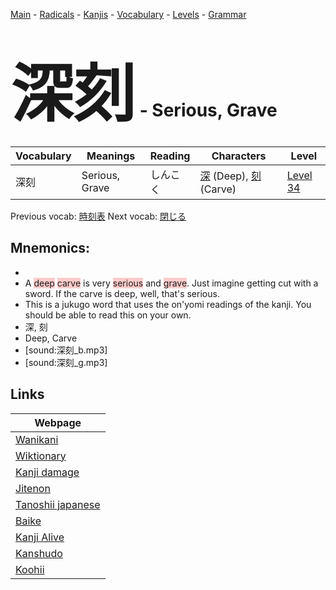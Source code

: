 <style> bigfont {font-size: 100px}</style>
[Main](../README.md) -
[Radicals](../radicals.md) -
[Kanjis](../kanjis.md) -
[Vocabulary](../vocabulary.md) -
[Levels](../levels.md) -
[Grammar](../grammar.md)
# <bigfont> 深刻</bigfont> - Serious, Grave 

| Vocabulary | Meanings | Reading | Characters | Level |
| --- | --- | --- | --- | --- |
| 深刻 | Serious, Grave | しんこく |  [深](../kanjis/深.md) (Deep), [刻](../kanjis/刻.md) (Carve) | [Level 34](../levels/wk_level34.md) |

Previous vocab: [時刻表](時刻表.md) Next vocab: [閉じる](閉じる.md) 

## Mnemonics:

* 
* A <span style="background-color:#ffcccb"> deep</span> <span style="background-color:#ffcccb"> carve</span> is very <span style="background-color:#ffcccb"> serious</span> and <span style="background-color:#ffcccb"> grave</span>. Just imagine getting cut with a sword. If the carve is deep, well, that's serious.
* This is a jukugo word that uses the on'yomi readings of the kanji. You should be able to read this on your own.
* 深, 刻
* Deep, Carve
* [sound:深刻_b.mp3]
* [sound:深刻_g.mp3]


## Links 

| Webpage |
| --- |
| [Wanikani          ](https://www.wanikani.com/kanji/深刻) |
| [Wiktionary        ](https://en.wiktionary.org/wiki/深刻) |
| [Kanji damage      ](http://www.kanjidamage.com/kanji/search?utf8=✓&q=深刻) |
| [Jitenon           ](https://jitenon.com/kanji/深刻) |
| [Tanoshii japanese ](https://www.tanoshiijapanese.com/dictionary/kanji.cfm?k=深刻) |
| [Baike             ](https://baike.baidu.com/item/深刻) |
| [Kanji Alive       ](https://app.kanjialive.com/深刻) |
| [Kanshudo          ](https://www.kanshudo.com/searchmn?q=深刻) |
| [Koohii            ](https://kanji.koohii.com/study/kanji/深刻) |
